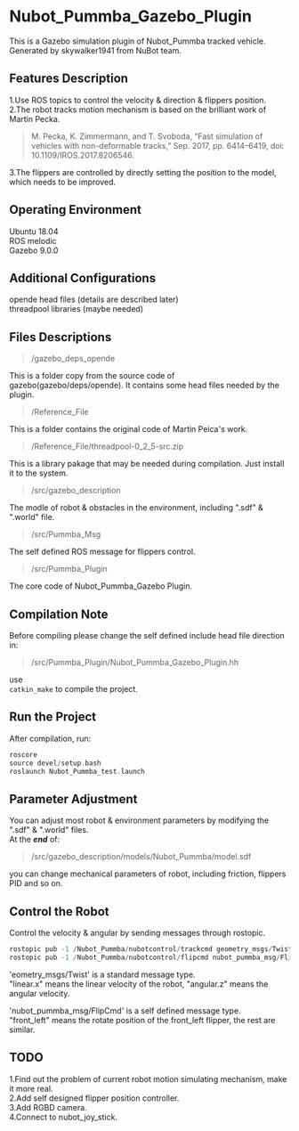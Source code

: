 # Nubot_Pummba_Gazebo_Plugin
This is a Gazebo simulation plugin of Nubot_Pummba tracked vehicle.  
Generated by skywalker1941 from NuBot team.  

## Features Description
1.Use ROS topics to control the velocity & direction & flippers position.  
2.The robot tracks motion mechanism is based on the brilliant work of Martin Pecka.  

>M. Pecka, K. Zimmermann, and T. Svoboda, “Fast simulation of vehicles with non-deformable tracks,” Sep. 2017, pp. 6414–6419, doi: 10.1109/IROS.2017.8206546.

3.The flippers are controlled by directly setting the position to the model, which needs to be improved.  

## Operating Environment
Ubuntu 18.04  
ROS melodic  
Gazebo 9.0.0  

## Additional Configurations
opende head files (details are described later)  
threadpool libraries (maybe needed)  

## Files Descriptions

>/gazebo_deps_opende

This is a folder copy from the source code of gazebo(gazebo/deps/opende). It contains some head files needed by the plugin.  

>/Reference_File

This is a folder contains the original code of Martin Peica's work.  

>/Reference_File/threadpool-0_2_5-src.zip

This is a library pakage that may be needed during compilation. Just install it to the system.  

>/src/gazebo_description

The modle of robot & obstacles in the environment, including ".sdf" & ".world" file.  

>/src/Pummba_Msg

The self defined ROS message for flippers control.  

>/src/Pummba_Plugin

The core code of Nubot_Pummba_Gazebo Plugin.  

## Compilation Note
Before compiling please change the self defined include head file direction in:  

>/src/Pummba_Plugin/Nubot_Pummba_Gazebo_Plugin.hh

use  
`catkin_make`
to compile the project.  

## Run the Project
After compilation, run:  
```c++
roscore
source devel/setup.bash
roslaunch Nubot_Pummba_test.launch
```

## Parameter Adjustment
You can adjust most robot & environment parameters by modifying the ".sdf" & ".world" files.  
At the ***end*** of:  

>/src/gazebo_description/models/Nubot_Pummba/model.sdf

you can change mechanical parameters of robot, including friction, flippers PID and so on.  

## Control the Robot
Control the velocity & angular by sending messages through rostopic.  
```c++
rostopic pub -1 /Nubot_Pummba/nubotcontrol/trackcmd geometry_msgs/Twist
rostopic pub -1 /Nubot_Pummba/nubotcontrol/flipcmd nubot_pummba_msg/FlipCmd
```
'eometry_msgs/Twist' is a standard message type.  
"linear.x" means the linear velocity of the robot, "angular.z" means the angular velocity.  

'nubot_pummba_msg/FlipCmd' is a self defined message type.  
"front_left" means the rotate position of the front_left flipper, the rest are similar.  

## TODO
1.Find out the problem of current robot motion simulating mechanism, make it more real.  
2.Add self designed flipper position controller.  
3.Add RGBD camera.  
4.Connect to nubot_joy_stick.  


